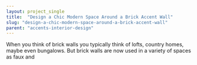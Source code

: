 ```yaml
---
layout: project_single
title:  "Design a Chic Modern Space Around a Brick Accent Wall"
slug: "design-a-chic-modern-space-around-a-brick-accent-wall"
parent: "accents-interior-design"
---
```

When you think of brick walls you typically think of lofts, country homes, maybe even bungalows. But brick walls are now used in a variety of spaces as faux and